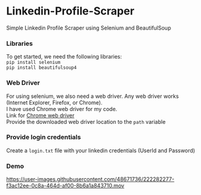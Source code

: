 # Linkedin-Profile-Scraper
Simple Linkedin Profile Scraper using Selenium and BeautifulSoup


### Libraries
To get started, we need the following libraries:<br>
```pip install selenium```
<br>
```pip install beautifulsoup4```

### Web Driver
For using selenium, we also need a web driver. Any web driver works (Internet Explorer, Firefox, or Chrome).<br>
I have used Chrome web driver for my code.<br>
Link for [Chrome web driver](https://chromedriver.chromium.org/getting-started)<br>
Provide the downloaded web driver location to the ```path``` variable<br>

### Provide login credentials
Create a ```login.txt``` file with your linkedin credentials (UserId and Password)


### Demo
https://user-images.githubusercontent.com/48671736/222282277-f3ac12ee-0c8a-464d-af00-8b6a1a843710.mov

